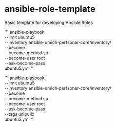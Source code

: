 # ansible-role-template
Basic template for developing Ansible Roles

'''
ansible-playbook \
  --limit ubuntu5 \
  --inventory ansible-umich-perfsonar-core/inventory/ \
  --become \
  --become-method su \
  --become-user root \
  --ask-become-pass \
  ubuntu5.yml
'''

'''
ansible-playbook \
  --limit ubuntu5 \
  --inventory ansible-umich-perfsonar-core/inventory/ \
  --become \
  --become-method su \
  --become-user root \
  --ask-become-pass \
  --tags unibuild \
  ubuntu5.yml
'''
